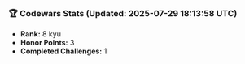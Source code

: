 ### 🏆 Codewars Stats (Updated: 2025-07-29 18:13:58 UTC)

- **Rank:** 8 kyu
- **Honor Points:** 3
- **Completed Challenges:** 1
